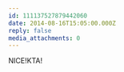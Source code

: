 ```yaml
---
id: 111137527879442060
date: 2014-08-16T15:05:00.000Z
reply: false
media_attachments: 0
---
```


NICE!KTA! ​​​​

